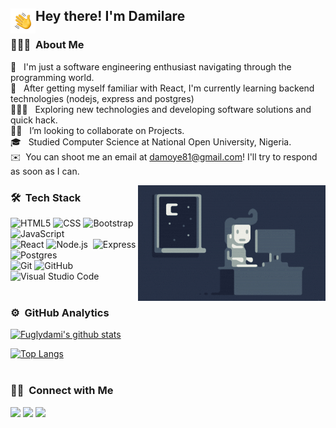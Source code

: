 <h2> <img alt="Night Coding" src="./assets/Hand%20Wave.gif" width='40' align="left"/>Hey there! I'm Damilare</h2>

<!-- ## 👋 &nbsp;Hey there! I'm Aditya -->

### 👨🏻‍💻 &nbsp;About Me

👨 &nbsp; I'm just a software engineering enthusiast navigating through the programming world.\
🌱 &nbsp; After getting myself familiar with React, I'm currently learning backend technologies (nodejs, express and postgres)\
👨🏻‍💻 &nbsp; Exploring new technologies and developing software solutions and quick hack.\
👯‍♂️ &nbsp; I’m looking to collaborate on Projects. \
🎓 &nbsp; Studied Computer Science at National Open University, Nigeria.\
✉️ &nbsp;You can shoot me an email at damoye81@gmail.com! I'll try to respond as soon as I can.

<img alt="Night Coding" src="https://raw.githubusercontent.com/AVS1508/AVS1508/master/assets/Night-Coding.gif" align="right"/>

<h3>
   🛠 &nbsp;Tech Stack
</h3>

![HTML5](https://img.shields.io/badge/-HTML5-333333?style=flat&logo=HTML5)
![CSS](https://img.shields.io/badge/-CSS-333333?style=flat&logo=CSS3&logoColor=1572B6)
![Bootstrap](https://img.shields.io/badge/-Bootstrap-05122A?style=flat&logo=bootstrap&logoColor=563D7C)
![JavaScript](https://img.shields.io/badge/-JavaScript-333333?style=flat&logo=javascript)\
![React](https://img.shields.io/badge/-React-333333?style=flat&logo=react)
![Node.js](https://img.shields.io/badge/-Node.js-05122A?style=flat&logo=node.js)&nbsp;
![Express](https://img.shields.io/badge/-Express-333333?style=flat&logo=express)
![Postgres](https://img.shields.io/badge/-Postgres-333333?style=flat&logo=postgres)\
![Git](https://img.shields.io/badge/-Git-333333?style=flat&logo=git)
![GitHub](https://img.shields.io/badge/-GitHub-333333?style=flat&logo=github)
![Visual Studio Code](https://img.shields.io/badge/-Visual%20Studio%20Code-05122A?style=flat&logo=visual-studio-code&logoColor=007ACC) </br></br>

### ⚙️ &nbsp;GitHub Analytics

[![Fuglydami's github stats](https://github-readme-stats.vercel.app/api?username=fuglydami&show_icons=true&theme=onedark)](https://github.com/fuglydami/github-readme-stats)

[![Top Langs](https://github-readme-stats.vercel.app/api/top-langs/?username=fuglydami&layout=compact&theme=onedark)](https://github.com/fuglydami/github-readme-stats) </br></br>

### 🤝🏻 &nbsp;Connect with Me

<a href="https://fuglydami.github.io/personal-portfolio/"><img src="https://img.shields.io/badge/-blackkolanut.com-3423A6?style=flat&logo=Google-Chrome&logoColor=white"/></a>
<a href="https://www.linkedin.com/in/damilare-oyedeji-229a16110/"><img src="https://img.shields.io/badge/-Damilare%20Oyedeji-0077B5?style=flat&logo=Linkedin&logoColor=white"/></a>
<a href="mailto:damoye81@gmail.com"><img src="https://img.shields.io/badge/-damoye81@gmail.com-D14836?style=flat&logo=Gmail&logoColor=white"/></a>
